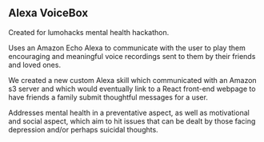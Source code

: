 ## Alexa VoiceBox


Created for lumohacks mental health hackathon.

Uses an Amazon Echo Alexa to communicate with the user to play them encouraging and meaningful voice recordings sent to them by their friends and loved ones.

We created a new custom Alexa skill which communicated with an Amazon s3 server and which would eventually link to a React front-end webpage to have friends a family submit thoughtful messages for a user.

Addresses mental health in a preventative aspect, as well as motivational and social aspect, which aim to hit issues that can be dealt by those facing depression and/or perhaps suicidal thoughts.
